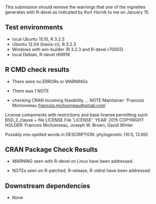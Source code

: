 This submission should remove the warnings that one of the vignettes generates
with R-devel as indicated by Kurt Hornik to me on January 15.

## Test environments

- local Ubuntu 15.10, R 3.2.3
- Ubuntu 12.04 (travis-ci), R 3.2.3
- Windows with win-builder (R 3.2.3 and R-devel r70055)
- local Debian, R-devel r69918

## R CMD check results

- There were no ERRORs or WARNINGs

- There was 1 NOTE

* checking CRAN incoming feasibility ... NOTE
Maintainer: ‘Francois Michonneau <francois.michonneau@gmail.com>’

License components with restrictions and base license permitting such:
  BSD_2_clause + file LICENSE
File 'LICENSE':
  YEAR: 2015
  COPYRIGHT HOLDER: Francois Michonneau, Joseph W. Brown, David Winter

Possibly mis-spelled words in DESCRIPTION:
  phylogenetic (10:5, 12:60)

## CRAN Package Check Results

* WARNING seen with R-devel on Linux have been addressed.

* NOTEs seen on R-patched, R-release, R-oldrel have been addressed.

## Downstream dependencies

- None
